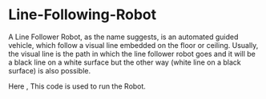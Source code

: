 # Line-Following-Robot

A Line Follower Robot, as the name suggests, is an automated guided vehicle, which follow a visual line embedded on the floor or ceiling.
Usually, the visual line is the path in which the line follower robot goes and it will be a black line on a white surface but the other way (white line on a black surface) is also possible.

Here , This code is used to run the Robot.
